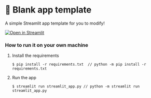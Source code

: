 # 🎈 Blank app template

A simple Streamlit app template for you to modify!

[![Open in Streamlit](https://static.streamlit.io/badges/streamlit_badge_black_white.svg)](https://blank-app-template.streamlit.app/)

### How to run it on your own machine

1. Install the requirements

   ```
   $ pip install -r requirements.txt  // python -m pip install -r requirements.txt
   ```

2. Run the app

   ```
   $ streamlit run streamlit_app.py // python -m streamlit run streamlit_app.py
   ```
